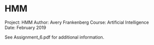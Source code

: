 # HMM

Project: HMM Author: Avery Frankenberg Course: Artificial Intelligence Date: February 2019

See Assignment_6.pdf for additional information. 
